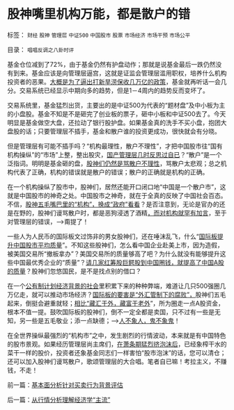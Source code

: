 # 股神嘴里机构万能，都是散户的错

标签： `财经` `股神` `管理层` `中证500` `中国股市` `股票` `市场经济` `市场干预` `市场公平` 

目录： `唱唱反调之八卦时评`

基金仓位减到了72%，由于基金仍然有护盘动作；那就是说基金最后一跌仍然没有到来。基金应该是向管理层逼宫，这就是证监会管理层滥用职权，培养什么机构投资者的恶果。[大概是为了逼出打新旱涝保收几万亿的政策](../../../2010/10/26/新价市场价发行二级市场反而便宜了.md)，基金就再听话一会几分。交易系统已经显示中期向多的趋势，但是1－4周内的趋势反而变坏了。

交易系统里，基金猛烈出货，主要出的是中证500为代表的“题材盘”及中小板为主的小盘股。基金不知是不是砸完了创业板的票子，砸中小板和中证500去了。今天明显是基金做空大盘，还拉动了银行股护盘。如果基金真的洗手不买小盘，抱团大盘股的话；只要管理层不插手，基金和散户谁的投资更成功，很快就会有分晓。

但是管理层有可能不插手吗？“机构最理性，散户不理性”，才把中国股市往“国有机构操纵”的“市场”上整，整出股灾，[国产管理层几时反思过自已](../../../2011/4/28/打压小盘股，成功制造了股灾.md)？“散户”是一个泛指词。明明是基金砸的盘，[股神们仍然是骂散户不理性](../../../2007/8/26/散户投资是中国股市中最理性的投资者.md)，骂散户太悲观；总之机构代表了正确，机构的错误就是散户的错误；散户的正确就是机构的正确。

在一个机构操纵了股市中，股神们，居然还能开口闭口地“中国是一个散户市”，这就是中国股市的神奇之处。中国股市之神奇，就在于全真的反映了中国社会百态。不信，[股神五毛嘴巴里的“机构”，换成“政府”看看](../../../2009/1/7/威权万能论，肆虐中国2000年的条件反射.md)？是否注意到，无论是官办的还是在野的，股神们谩骂散户时，都是恶狗浸透了酒精[，而对机构就罕有加言](../../../2007/12/11/相信自已！散户不必对“机构”过分尊重.md)，至于对管理层的错误，——>甭提了！

一些人为人民币的国际板文过饰非的男女股神们，还在唾沫乱飞，什么“[国际板提升中国股市平均质量](../../../2010/11/29/国际板是最具卖国潜力的选手.md)”。不知这些股神们，怎么看中国企业赴美上市，因为造假，被美国交易所“撤板拿办”？美国交易所的质量够高了吧？为什么就没有能够提升这些中国最优秀企业的“质量”？[请几家红筹股巨鳄股到中国圈钱，就提高了中国A股的质量](../../../2010/3/28/股市是市场经济的工具，不是计划经济的手段.md)？股神们忽悠国民，是不是找点别的借口？

在一个[公有制计划经济背景的社会](../../../2011/5/20/城乡结合部黑社会化的原因是土地财政.md)里积累下来的种种弊端，难道让几只500强圈几万亿走，就可以推动市场经济？[国际板的要害是“外汇管制下的腐败”，](../../../2011/5/19/人民币国际板，外汇管制下的腐败.md)股神们五毛起来，倒挺会避重就轻；[相比“藏汇于外，藏富于老外](../../../2011/5/25/人民币国际板是“藏富于外，藏汇于外”.md)”，所为圈走一点A股资金，根本不值一提。鼓吹国际板的股神们，倒不一定全都是卖国，只不过有一些是无知，另一些是五毛敬业；添一点缺德；——>[人不象人，鬼不象鬼](../../../2009/10/21/人，鬼.md)！

在全世界操纵最强烈的“机构市”之中，发生剧烈的行情波动，本来就是有中国特色的股市景观。如果经历管理层尚主席们，[在萧条期猛烈挤泡沫后](../../../2011/5/25/管理层萧条时期挤小盘股的泡沫，如愿以偿.md)，已经象榨干水的菜干一样的股价，投资者还象基金同志们一样害怕“股市泡沫”的话，您可以清仓；还可以加入股神们谩骂散户，歌颂管理层的大合唱。笔者自已嘛！考拉主义，不赚钱，不走！



前一篇：[基本面分析针对买卖行为背景评估](../../../2011/5/26/基本面分析针对买卖行为背景评估.md)

后一篇：[从行情分析理解经济学“主流”](../../../2011/5/27/从行情分析理解经济学“主流”.md)